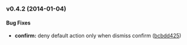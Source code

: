 <a name="v0.4.2"></a>
### v0.4.2 (2014-01-04)


#### Bug Fixes

* **confirm:** deny default action only when dismiss confirm ([bcbdd425](http://github.com/tomchentw/angular-ujs/commit/bcbdd42552ea2850693510c48c7df5f9c915b19a))

